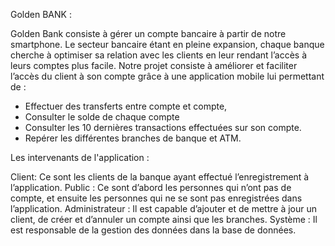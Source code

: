Golden BANK :

Golden Bank consiste à gérer un compte bancaire à partir de notre smartphone. Le secteur bancaire étant en pleine expansion, chaque banque cherche à optimiser sa relation avec les clients en leur rendant l’accès à leurs comptes plus facile. Notre projet consiste à améliorer et faciliter l’accès du client à son compte grâce à une application mobile lui permettant de :

- Effectuer des transferts entre compte et compte,
- Consulter le solde de chaque compte
- Consulter les 10 dernières transactions effectuées sur son compte.
- Repérer les différentes branches de banque et ATM.

Les intervenants de l'application :

Client: Ce sont les clients de la banque ayant effectué l’enregistrement à l’application.
Public : Ce sont d’abord les personnes qui n’ont pas de compte, et ensuite les personnes qui ne se sont pas enregistrées dans l’application.
Administrateur : Il est capable d’ajouter et de mettre à jour un client, de créer et d’annuler un compte ainsi que les branches.
Système : Il est responsable de la gestion des données dans la base de données.
